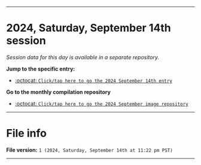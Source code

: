 
***

# 2024, Saturday, September 14th session

_Session data for this day is available in a separate repository._

**Jump to the specific entry:**

- [:octocat: `Click/tap here to go the 2024 September 14th entry`](https://github.com/seanpm2001/SeansLifeArchive_Images_ModernSmurfsVillage_Y2024_V9/tree/SeansLifeArchive_ModernSmurfsVillage_Y2024_V9_Main-dev/2024/09_September/14/)

**Go to the monthly compilation repository**

- [:octocat: `Click/tap here to go the 2024 September image repository`](https://github.com/seanpm2001/SeansLifeArchive_Images_ModernSmurfsVillage_Y2024_V9/)

***

# File info

**File version:** `1 (2024, Saturday, September 14th at 11:22 pm PST)`

***
